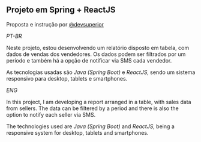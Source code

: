 ## Projeto em Spring + ReactJS

Proposta e instrução por [@devsuperior](https://devsuperior.com.br/)

*PT-BR*

Neste projeto, estou desenvolvendo um relatório disposto em tabela, com dados de vendas dos vendedores. Os dados podem ser filtrados por um período e também há a opção de notificar via SMS cada vendedor.

As tecnologias usadas são *Java (Spring Boot)* e *ReactJS*, sendo um sistema responsivo para desktop, tablets e smartphones.

*ENG*

In this project, I am developing a report arranged in a table, with sales data from sellers. The data can be filtered by a period and there is also the option to notify each seller via SMS.

The technologies used are *Java (Spring Boot)* and *ReactJS*, being a responsive system for desktop, tablets and smartphones.
